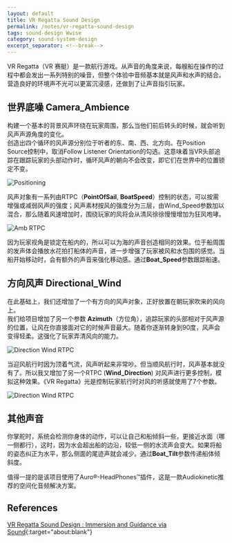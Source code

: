 ```yaml
---
layout: default
title: VR Regatta Sound Design
permalink: /notes/vr-regatta-sound-design
tags: sound-design Wwise
category: sound-system-design
excerpt_separator: <!--break-->
---
```

VR Regatta（VR 赛艇）是一款航行游戏。从声音的角度来说，每艘船在操作的过程中都会发出一系列特别的噪音，但整个体验中音频基本就是风声和水声的结合。营造良好的环境声不光可以更富沉浸感，还做到了让声音指引玩家。

<!--break-->

## 世界底噪 Camera_Ambience

构建一个基本的背景风声环绕在玩家周围，那么当他们前后转头的时候，就会听到风声声源角度的变化。  
创造出四个循环的风声源分别位于听者的东、南、西、北方向。在Position Source控制中，取消Follow Listener Orientation的勾选。这意味着当VR头部追踪在跟踪玩家的头部动作时，循环风声的朝向不会改变，即它们在世界中的位置锁定不变。

![Positioning](http://info.audiokinetic.com/hubfs/Blog_Images/VR%20Regatta%20-%20Stephen%20S./Picture2.png)

风声对象有一系列由RTPC（**PointOfSail**, **BoatSpeed**）控制的状态，可以按需增强或减弱风声的强度；风声素材按风的强度分为三层，由Wind_Speed参数加以混合，那么随着风速增加时，围绕玩家的风将会从清风徐徐慢慢增加为狂风咆哮。

![Amb RTPC](http://info.audiokinetic.com/hubfs/Blog_Images/VR%20Regatta%20-%20Stephen%20S./Picture3.png)

因为玩家视角是锁定在船内的，所以可以为海的声音创造相同的效果。位于船周围的发声体会播放水花拍打船体的声音，进一步增强了玩家被风和水包围的感觉。当船开始移动时，会有额外的声音来强化移动感。通过**Boat_Speed**参数跟踪船速。

## 方向风声 Directional_Wind

在此基础上，我们还增加了一个有方向的风声对象，正好放置在朝玩家吹来的风向上。  
我们给项目增加了另一个参数 **Azimuth**（方位角），追踪玩家的头部相对于风声源的位置，让风在你直接面对它的时候声音最大。随着你逐渐转身到90度，风声会变得轻柔。这强化了玩家弄清风向的能力。 

![Direction Wind RTPC](http://info.audiokinetic.com/hubfs/Blog_Images/VR%20Regatta%20-%20Stephen%20S./Picture4.png)

当迎风航行时因为顶着气流，风声听起来非常吵。但当顺风航行时，风声基本就没有了。所以我又增加了另一个RTPC (**Wind_Direction**) 对风声进行更多控制，模拟这种效果。《VR Regatta》光是控制玩家航行时对风的听感就使用了7个参数。

![Direction Wind RTPC](http://info.audiokinetic.com/hubfs/Blog_Images/VR%20Regatta%20-%20Stephen%20S./Picture6.png)

## 其他声音

你掌舵时，系统会检测你身体的动作，可以让自己和船倾斜一些，更接近水面（哪一侧都行），这时，因为水会超出船的边沿，较低一侧的水流声会变大。如果将船的姿态纠正为水平，那么侧面的尾迹声就会减少。通过**Boat_Tilt**参数传递船体倾斜度。

值得一提的是该项目使用了Auro®-HeadPhones™插件，这是一款Audiokinetic推荐的空间化音频解决方案。


## References

[VR Regatta Sound Design : Immersion and Guidance via Sound](https://blog.audiokinetic.com/en/audio-designer-blog-vr-regatta-vive-unity-wwiseimmersion-and-guidance-via-sound/){:target="about:blank"}
